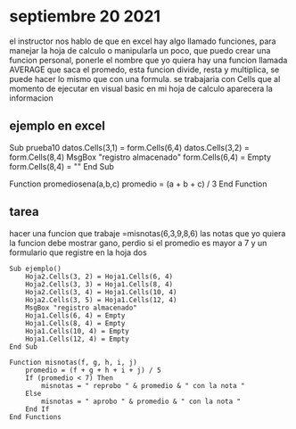# septiembre 20 2021

el instructor nos hablo de que en excel hay algo llamado funciones, para manejar la hoja de calculo o manipularla un poco, que puedo crear una funcion personal, ponerle el nombre que yo quiera
hay una funcion llamada AVERAGE que saca el promedo, esta funcion divide, resta y multiplica, se puede hacer lo mismo que con una formula.
se trabajaria con Cells que al momento de ejecutar en visual basic en mi hoja de calculo aparecera la informacion 


## ejemplo en excel


Sub prueba10
    datos.Cells(3,1) = form.Cells(6,4)
    datos.Cells(3,2) = form.Cells(8,4)
    MsgBox "registro almacenado"
    form.Cells(6,4) = Empty
    form.Cells(8,4) = ""
End Sub



Function promediosena(a,b,c)
    promedio = (a + b + c) / 3
End Function


## tarea

hacer una funcion que trabaje 
=misnotas(6,3,9,8,6) las notas que yo quiera
la funcion debe mostrar gano, perdio 
si el promedio es mayor a 7 
y un formulario que registre en la hoja dos

```
Sub ejemplo()
    Hoja2.Cells(3, 2) = Hoja1.Cells(6, 4)
    Hoja2.Cells(3, 3) = Hoja1.Cells(8, 4)
    Hoja2.Cells(3, 4) = Hoja1.Cells(10, 4)
    Hoja2.Cells(3, 5) = Hoja1.Cells(12, 4)
    MsgBox "registro almacenado"
    Hoja1.Cells(6, 4) = Empty
    Hoja1.Cells(8, 4) = Empty
    Hoja1.Cells(10, 4) = Empty
    Hoja1.Cells(12, 4) = Empty
End Sub
```

```
Function misnotas(f, g, h, i, j)
    promedio = (f + g + h + i + j) / 5
    If (promedio < 7) Then
        misnotas = " reprobo " & promedio & " con la nota "
    Else
        misnotas = " aprobo " & promedio & " con la nota "
    End If
End Functions
```